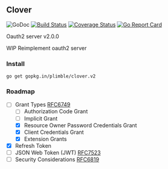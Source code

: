 Clover
---
![GoDoc](https://godoc.org/graphql.co/graphql?status.svg)
[![Build Status](https://travis-ci.org/plimble/clover.svg?branch=master)](https://travis-ci.org/plimble/clover?branch=master)
[![Coverage Status](https://coveralls.io/repos/plimble/clover/badge.svg?branch=master&service=github&foo)](https://coveralls.io/github/plimble/clover?branch=master)
[![Go Report Card](https://goreportcard.com/badge/plimble/clover)](https://goreportcard.com/report/plimble/clover)

Oauth2 server v2.0.0

WIP Reimplement oauth2 server

### Install
```
go get gopkg.in/plimble/clover.v2
```

### Roadmap
- [ ] Grant Types [RFC6749](https://tools.ietf.org/html/rfc6749)
  - [ ] Authorization Code Grant
  - [ ] Implicit Grant
  - [x] Resource Owner Password Credentials Grant
  - [x] Client Credentials Grant
  - [x] Extension Grants
- [x] Refresh Token
- [ ] JSON Web Token (JWT) [RFC7523](https://tools.ietf.org/html/rfc7523)
- [ ] Security Considerations [RFC6819](https://tools.ietf.org/html/rfc6819)
